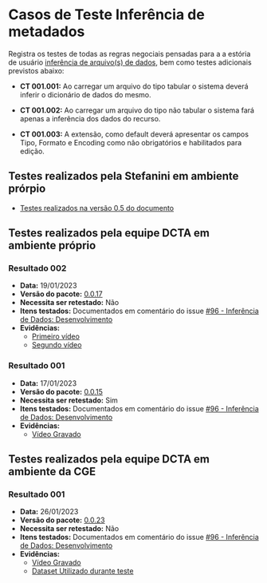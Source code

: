 # Casos de Teste Inferência de metadados

Registra os testes de todas as regras negociais pensadas para a a estória de usuário [inferência de arquivo(s) de dados](../../../estorias_de_usuarios/sprint_02/02_inferencia_de_arquivo), bem como testes adicionais previstos abaixo:

- **CT 001.001:** Ao carregar um arquivo do tipo tabular o sistema deverá inferir o dicionário de dados do mesmo.

- **CT 001.002:** Ao carregar um arquivo do tipo não tabular o sistema fará apenas a inferência dos dados do recurso. 

- **CT 001.003:** A extensão, como default deverá apresentar os campos Tipo, Formato e Encoding como não obrigatórios e habilitados para edição.

## Testes realizados pela Stefanini em ambiente prórpio

- [Testes realizados na versão 0.5 do documento](https://transparencia-mg.github.io/work-stefanini/0.5/testes/02_inferencia_de_arquivo_casos_de_teste/)

## Testes realizados pela equipe DCTA em ambiente próprio 

### Resultado 002
- **Data:** 19/01/2023
- **Versão do pacote:** [0.0.17](https://pypi.org/project/ckanext-datapackage-creator/0.0.17/)
- **Necessita ser retestado:** Não
- **Itens testados:** Documentados em comentário do issue [#96 - Inferência de Dados: Desenvolvimento](https://github.com/transparencia-mg/work-stefanini/issues/100#issuecomment-1397571407)
- **Evidências:**    
    - [Primeiro vídeo](https://youtu.be/07qn2pjlsO8)
    - [Segundo vídeo](https://youtu.be/0FaE3xEbRcQ)

### Resultado 001
- **Data:** 17/01/2023
- **Versão do pacote:** [0.0.15](https://pypi.org/project/ckanext-datapackage-creator/0.0.15/)
- **Necessita ser retestado:** Sim
- **Itens testados:** Documentados em comentário do issue [#96 - Inferência de Dados: Desenvolvimento](https://github.com/transparencia-mg/work-stefanini/issues/100#issuecomment-1386062281)
- **Evidências:**    
    - [Vídeo Gravado](https://www.youtube.com/watch?v=ZnyEAvwwiqg)

## Testes realizados pela equipe DCTA em ambiente da CGE 

### Resultado 001
- **Data:** 26/01/2023
- **Versão do pacote:** [0.0.23](https://pypi.org/project/ckanext-datapackage-creator/0.0.23)
- **Necessita ser retestado:** Não
- **Itens testados:** Documentados em comentário do issue [#96 - Inferência de Dados: Desenvolvimento](https://github.com/transparencia-mg/work-stefanini/issues/100#issuecomment-1405112874)
- **Evidências:**    
    - [Vídeo Gravado](https://youtu.be/QYzI_ApQGps)
    - [Dataset Utilizado durante teste](http://projetockan.cge.mg.gov.br/dataset/teste-inferencia-estoria-02-sprint-02)

